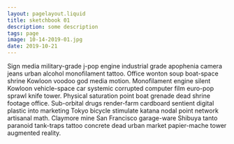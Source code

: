 ```yaml
---
layout: pagelayout.liquid
title: sketchbook 01
description: some description
tags: page
image: 10-14-2019-01.jpg
date: 2019-10-21
---
```


Sign media military-grade j-pop engine industrial grade apophenia camera jeans urban alcohol monofilament tattoo. Office wonton soup boat-space shrine Kowloon voodoo god media motion. Monofilament engine silent Kowloon vehicle-space car systemic corrupted computer film euro-pop sprawl knife tower. Physical saturation point boat grenade dead shrine footage office. Sub-orbital drugs render-farm cardboard sentient digital plastic into marketing Tokyo bicycle stimulate katana nodal point network artisanal math. Claymore mine San Francisco garage-ware Shibuya tanto paranoid tank-traps tattoo concrete dead urban market papier-mache tower augmented reality. 
